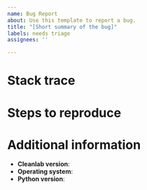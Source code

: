 ```yaml
---
name: Bug Report
about: Use this template to report a bug.
title: "[Short summary of the bug]"
labels: needs triage
assignees: ''

---
```


<!-- Briefly summarize the issue. INCLUDE the exact code you are trying to run! Ideally in a self-contained script so we can reproduce your bug. -->

# Stack trace

<!-- If applicable, please include a full stack trace here. If you need to omit
the bottom of the stack trace (e.g. it includes stack frames from your private
code), that is okay. Try to include all cleanlab stack frames. -->

# Steps to reproduce

<!-- Be as detailed as possible here. If possible, include a self-contained
runnable example that demonstrates the issue. Remember to supply any data
necessary to run your example, or construct your example with synthetic data.
This is not strictly required, but the more detailed your bug report, the more
quickly we can help you and fix the bug. -->

# Additional information

- **Cleanlab version**: <!-- `cleanlab.__version__`, or the git commit hash if you're using an unreleased version -->
- **Operating system**: <!-- e.g. macOS 12.1, Ubuntu 20.04, Windows 10 -->
- **Python version**: <!-- you can find this with `python --version` -->

<!-- Please include any other information that could be helpful for debugging. -->
